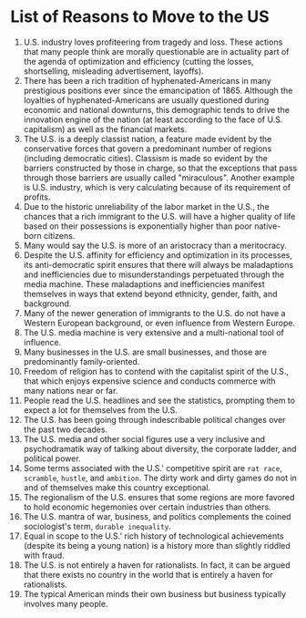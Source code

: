 # List of Reasons to Move to the US

1. U.S. industry loves profiteering from tragedy and loss. These actions that many people think are morally questionable are in actuality part of the agenda of optimization and 
   efficiency (cutting the losses, shortselling, misleading advertisement, layoffs).
2. There has been a rich tradition of hyphenated-Americans in many prestigious positions ever since the emancipation of 1865. Although the loyalties of hyphenated-Americans are 
   usually questioned during economic and national downturns, this demographic tends to drive the innovation engine of the nation (at least according to the face of U.S. capitalism)
   as well as the financial markets. 
3.  The U.S. is a deeply classist nation, a feature made evident by the conservative forces that govern a predominant number of regions (including democratic cities). 
    Classism is made so evident by the barriers constructed by those in charge, so that the exceptions that pass through those barriers are usually called "miraculous".
    Another example is U.S. industry, which is very calculating because of its requirement of profits.
4. Due to the historic unreliability of the labor market in the U.S., the chances that a rich immigrant to the U.S. will have a higher quality of life based on their possessions is
   exponentially higher than poor native-born citizens.
5. Many would say the U.S. is more of an aristocracy than a meritocracy.
6. Despite the U.S. affinity for efficiency and optimization in its processes, its anti-democratic spirit ensures that there will always be maladaptions and inefficiencies due
   to misunderstandings perpetuated through the media machine. These maladaptions and inefficiencies manifest themselves in ways that extend beyond ethnicity, gender, faith, and
   background.
7. Many of the newer generation of immigrants to the U.S. do not have a Western European background, or even influence from Western Europe.
8. The U.S. media machine is very extensive and a multi-national tool of influence.
9. Many businesses in the U.S. are small businesses, and those are predominantly family-oriented.
10. Freedom of religion has to contend with the capitalist spirit of the U.S., that which enjoys expensive science and conducts commerce with many nations near or far. 
11. People read the U.S. headlines and see the statistics, prompting them to expect a lot for themselves from the U.S.
12. The U.S. has been going through indescribable political changes over the past two decades.
13. The U.S. media and other social figures use a very inclusive and psychodramatik way of talking about diversity, the corporate ladder, and political power.
14. Some terms associated with the U.S.' competitive spirit are `rat race`, `scramble`, `hustle`, and `ambition`. The dirty work and dirty games do not in and of themselves
    make this country exceptional.
15. The regionalism of the U.S. ensures that some regions are more favored to hold economic hegemonies over certain industries than others.
16. The U.S. mantra of war, business, and politics complements the coined sociologist's term, `durable inequality`.
17. Equal in scope to the U.S.' rich history of technological achievements (despite its being a young nation) is a history more than slightly riddled with fraud. 
18. The U.S. is not entirely a haven for rationalists. In fact, it can be argued that there exists no country in the world that is entirely a haven for rationalists.
19. The typical American minds their own business but business typically involves many people. 
